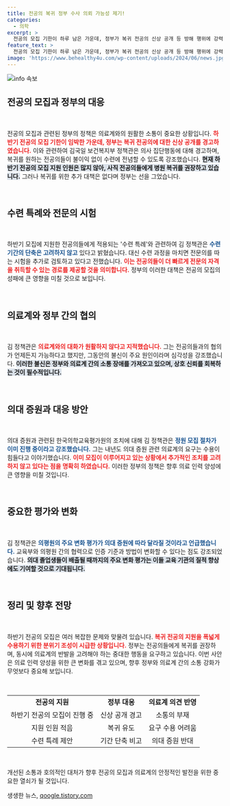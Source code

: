 ```yaml
---
title: 전공의 복귀 정부 수사 의뢰 가능성 제기!
categories:
  - 의학
excerpt: >
  전공의 모집 기한이 하루 남은 가운데, 정부가 복귀 전공의 신상 공개 등 방해 행위에 강력 대응하겠다고 경고했습니다. 모집 지원 인원 부족 상황 속에서 의사 집단행동에 대한 정부의 입장과 향후 대책이 주목받고 있습니다. 클릭하면 더 깊은 이야기를 확인할 수 있습니다!
feature_text: >
  전공의 모집 기한이 하루 남은 가운데, 정부가 복귀 전공의 신상 공개 등 방해 행위에 강력 대응하겠다고 경고했습니다. 모집 지원 인원 부족 상황 속에서 의사 집단행동에 대한 정부의 입장과 향후 대책이 주목받고 있습니다. 클릭하면 더 깊은 이야기를 확인할 수 있습니다!
image: 'https://www.behealthy4u.com/wp-content/uploads/2024/06/news.jpg'
---
```


<p><img src="https://www.behealthy4u.com/wp-content/uploads/2024/06/news.jpg" alt="info 속보" /></p>

<h2 data-ke-size="size26">전공의 모집과 정부의 대응</h2>

<p data-ke-size="size16">&nbsp;</p>

<p>전공의 모집과 관련된 정부의 정책은 의료계와의 원활한 소통이 중요한 상황입니다. <b><span style="color: #ee2323;">하반기 전공의 모집 기한이 임박한 가운데, 정부는 복귀 전공의에 대한 신상 공개를 경고하였습니다.</span></b> 이와 관련하여 김국일 보건복지부 정책관은 의사 집단행동에 대해 경고하며, 복귀를 원하는 전공의들이 불이익 없이 수련에 전념할 수 있도록 강조했습니다. <b><span style="background-color: #21538527;">현재 하반기 전공의 모집 지원 인원은 많지 않아, 사직 전공의들에게 병원 복귀를 권장하고 있습니다.</span></b> 그러나 복귀를 위한 추가 대책은 없다며 정부는 선을 그었습니다.</p>

<p data-ke-size="size16">&nbsp;</p>

<h2 data-ke-size="size26">수련 특례와 전문의 시험</h2>

<p data-ke-size="size16">&nbsp;</p>

<p>하반기 모집에 지원한 전공의들에게 적용되는 '수련 특례'와 관련하여 김 정책관은 <b><span style="color: #1a5490;">수련 기간의 단축은 고려하지 않고</span></b> 있다고 밝혔습니다. 대신 수련 과정을 마치면 전문의를 따는 시험을 추가로 검토하고 있다고 전했습니다. <b><span style="color: #ee2323;">이는 전공의들이 더 빠르게 전문의 자격을 취득할 수 있는 경로를 제공할 것을 의미합니다.</span></b> 정부의 이러한 대책은 전공의 모집의 성패에 큰 영향을 미칠 것으로 보입니다.</p>

<p data-ke-size="size16">&nbsp;</p>

<h2 data-ke-size="size26">의료계와 정부 간의 협의</h2>

<p data-ke-size="size16">&nbsp;</p>

<p>김 정책관은 <b><span style="color: #ee2323;">의료계와의 대화가 원활하지 않다고 지적했습니다.</span></b> 그는 전공의들과의 협의가 언제든지 가능하다고 했지만, 그동안의 불신이 주요 원인이라며 심각성을 강조했습니다. <b><span style="background-color: #21538527;">이러한 불신은 정부와 의료계 간의 소통 장애를 가져오고 있으며, 상호 신뢰를 회복하는 것이 필수적입니다.</span></b></p>

<p data-ke-size="size16">&nbsp;</p>

<h2 data-ke-size="size26">의대 증원과 대응 방안</h2>

<p data-ke-size="size16">&nbsp;</p>

<p>의대 증원과 관련된 한국의학교육평가원의 조치에 대해 김 정책관은 <b><span style="color: #1a5490;">정원 모집 절차가 이미 진행 중이라고 강조했습니다.</span></b> 그는 내년도 의대 증원 관련 의료계의 요구는 수용이 힘들다고 이야기했습니다. <b><span style="color: #ee2323;">이미 모집이 이루어지고 있는 상황에서 추가적인 조치를 고려하지 않고 있다는 점을 명확히 하였습니다.</span></b> 이러한 정부의 정책은 향후 의료 인력 양성에 큰 영향을 미칠 것입니다.</p>

<p data-ke-size="size16">&nbsp;</p>

<h2 data-ke-size="size26">중요한 평가와 변화</h2>

<p data-ke-size="size16">&nbsp;</p>

<p>김 정책관은 <b><span style="color: #1a5490;">의평원의 주요 변화 평가가 의대 증원에 따라 달라질 것이라고 언급했습니다.</span></b> 교육부와 의평원 간의 협력으로 인증 기준과 방법이 변화할 수 있다는 점도 강조되었습니다. <b><span style="background-color: #21538527;">의대 졸업생들이 배출될 때까지의 주요 변화 평가는 이들 교육 기관의 질적 향상에도 기여할 것으로 기대됩니다.</span></b></p>

<p data-ke-size="size16">&nbsp;</p>

<h2 data-ke-size="size26">정리 및 향후 전망</h2>

<p data-ke-size="size16">&nbsp;</p>

<p>하반기 전공의 모집은 여러 복잡한 문제와 맞물려 있습니다. <b><span style="color: #ee2323;">복귀 전공의 지원을 폭넓게 수용하기 위한 분위기 조성이 시급한 상황입니다.</span></b> 정부는 전공의들에게 복귀를 권장하며, 동시에 의료계의 반발을 고려해야 하는 중대한 행동을 요구하고 있습니다. 이번 사안은 의료 인력 양성을 위한 큰 변화를 겪고 있으며, 향후 정부와 의료계 간의 소통 강화가 무엇보다 중요해 보입니다. </p>

<p data-ke-size="size16">&nbsp;</p>

<table>
    <tr>
        <td style="text-align: center; height: 17px;"><b>전공의 지원</b></td>
        <td style="text-align: center; height: 17px;"><b>정부 대응</b></td>
        <td style="text-align: center; height: 17px;"><b>의료계 의견 반영</b></td>
    </tr>
    <tr>
        <td style="text-align: center; height: 17px;">하반기 전공의 모집이 진행 중</td>
        <td style="text-align: center; height: 17px;">신상 공개 경고</td>
        <td style="text-align: center; height: 17px;">소통의 부재</td>
    </tr>
    <tr>
        <td style="text-align: center; height: 17px;">지원 인원 적음</td>
        <td style="text-align: center; height: 17px;">복귀 유도</td>
        <td style="text-align: center; height: 17px;">요구 수용 어려움</td>
    </tr>
    <tr>
        <td style="text-align: center; height: 17px;">수련 특례 제안</td>
        <td style="text-align: center; height: 17px;">기간 단축 비고</td>
        <td style="text-align: center; height: 17px;">의대 증원 반대</td>
    </tr>
</table>

<p data-ke-size="size16">&nbsp;</p> 

<p>개선된 소통과 호의적인 대처가 향후 전공의 모집과 의료계의 안정적인 발전을 위한 중요한 열쇠가 될 것입니다.</p>
생생한 뉴스, <a href="https://qoogle.tistory.com" rel="dofollow">qoogle.tistory.com</a>


